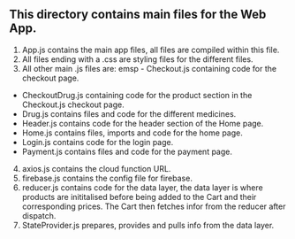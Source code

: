 ## This directory contains main files for the Web App.

1. App.js contains the main app files, all files are compiled within this file.
2. All files ending with a .css are styling files for the different files.
3. All other main .js files are:
emsp - Checkout.js containing code for the checkout page.
- CheckoutDrug.js containing code for the product section in the Checkout.js checkout page.
- Drug.js contains files and code for the different medicines.
- Header.js contains code for the header section of the Home page.
- Home.js contains files, imports and code for the home page.
- Login.js contains code for the login page.
- Payment.js contains files and code for the payment page.
4. axios.js contains the cloud function URL.
5. firebase.js contains the config file for firebase.
6. reducer.js contains code for the data layer, the data layer is where products are inititalised before being added to the Cart and their corresponding prices. The Cart then fetches infor from the reducer after dispatch.
7. StateProvider.js prepares, provides and pulls info from the data layer.
